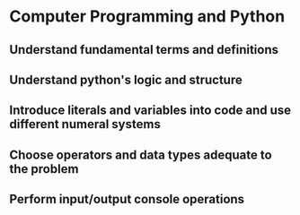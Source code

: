 # Computer Programming and Python

## Understand fundamental terms and definitions

## Understand python's logic and structure

## Introduce literals and variables into code and use different numeral systems

## Choose operators and data types adequate to the problem

## Perform input/output console operations
